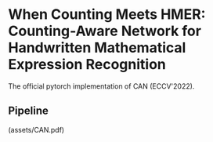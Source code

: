 # When Counting Meets HMER: Counting-Aware Network for Handwritten Mathematical Expression Recognition

The official pytorch implementation of CAN (ECCV'2022).

## Pipeline

(assets/CAN.pdf)
